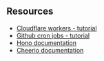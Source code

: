 ## Resources

- [Cloudflare workers - tutorial](https://www.youtube.com/watch?v=yPrQ7u3gWqk)
- [Github cron jobs - tutorial](https://www.youtube.com/watch?v=2OwLb-aaiBQ)
- [Hono documentation](https://hono.dev/top)
- [Cheerio documentation](https://cheerio.js.org/docs/intro)
